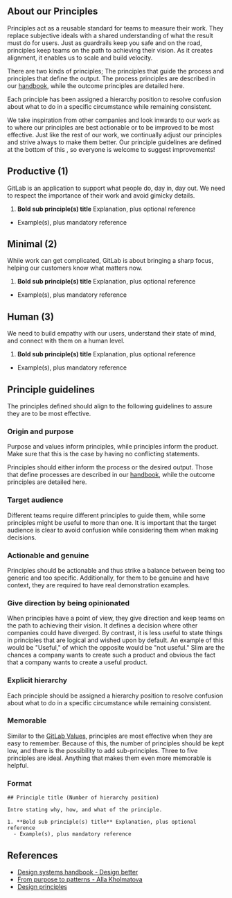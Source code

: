 ## About our Principles

Principles act as a reusable standard for teams to measure their work. They replace subjective ideals with a shared understanding of what the result must do for users. Just as guardrails keep you safe and on the road, principles keep teams on the path to achieving their vision. As it creates alignment, it enables us to scale and build velocity.

There are two kinds of principles; The principles that guide the process and principles that define the output. The process principles are described in our [handbook](https://about.gitlab.com/handbook/product/#product-principles), while the outcome principles are detailed here.

Each principle has been assigned a hierarchy position to resolve confusion about what to do in a specific circumstance while remaining consistent.

We take inspiration from other companies and look inwards to our work as to where our principles are best actionable or to be improved to be most effective. Just like the rest of our work, we continually adjust our principles and strive always to make them better. Our principle guidelines are defined at the bottom of this , so everyone is welcome to suggest improvements!

## Productive (1)

GitLab is an application to support what people do, day in, day out. We need to respect the importance of their work and avoid gimicky details.

1. **Bold sub principle(s) title** Explanation, plus optional reference
  - Example(s), plus mandatory reference

## Minimal (2)

While work can get complicated, GitLab is about bringing a sharp focus, helping our customers know what matters now.

1. **Bold sub principle(s) title** Explanation, plus optional reference
  - Example(s), plus mandatory reference

## Human (3)

We need to build empathy with our users, understand their state of mind, and connect with them on a human level.

1. **Bold sub principle(s) title** Explanation, plus optional reference
  - Example(s), plus mandatory reference

## Principle guidelines

The principles defined should align to the following guidelines to assure they are to be most effective. 

### Origin and purpose

Purpose and values inform principles, while principles inform the product. Make sure that this is the case by having no conflicting statements.

Principles should either inform the process or the desired output. Those that define processes are described in our [handbook](https://about.gitlab.com/handbook/product/#product-principles), while the outcome principles are detailed here.

### Target audience

Different teams require different principles to guide them, while some principles might be useful to more than one. It is important that the target audience is clear to avoid confusion while considering them when making decisions.

### Actionable and genuine

Principles should be actionable and thus strike a balance between being too generic and too specific. Additionally, for them to be genuine and have context, they are required to have real demonstration examples.

### Give direction by being opinionated

When principles have a point of view, they give direction and keep teams on the path to achieving their vision. It defines a decision where other companies could have diverged. By contrast, it is less useful to state things in principles that are logical and wished upon by default. An example of this would be "Useful," of which the opposite would be "not useful." Slim are the chances a company wants to create such a product and obvious the fact that a company wants to create a useful product.

### Explicit hierarchy

Each principle should be assigned a hierarchy position to resolve confusion about what to do in a specific circumstance while remaining consistent.

### Memorable

Similar to the [GitLab Values](https://about.gitlab.com/handbook/values/#about-our-values), principles are most effective when they are easy to remember. Because of this, the number of principles should be kept low, and there is the possibility to add sub-principles. Three to five principles are ideal. Anything that makes them even more memorable is helpful.

### Format

```
## Principle title (Number of hierarchy position)

Intro stating why, how, and what of the principle.

1. **Bold sub principle(s) title** Explanation, plus optional reference
  - Example(s), plus mandatory reference
```

## References

- [Design systems handbook - Design better](https://www.designbetter.co/design-systems-handbook/expanding-design-system)
- [From purpose to patterns - Alla Kholmatova](https://speakerdeck.com/craftui/from-purpose-to-patterns)
- [Design principles](https://principles.design/#what-are-design-principles)